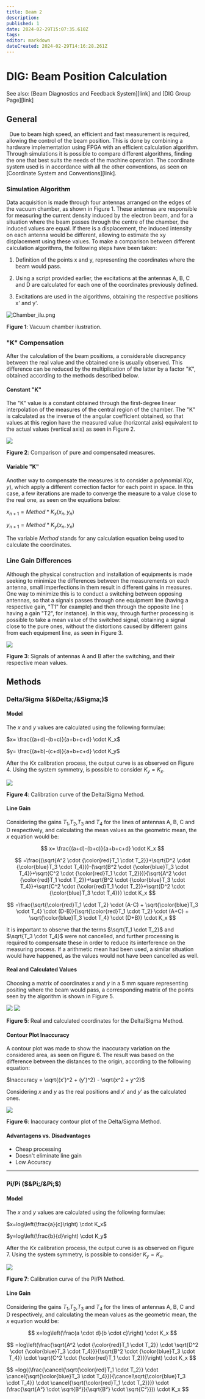 ```yaml
---
title: Beam 2
description: 
published: 1
date: 2024-02-29T15:07:35.610Z
tags: 
editor: markdown
dateCreated: 2024-02-29T14:16:28.261Z
---
```


# DIG: Beam Position Calculation

See also: [Beam Diagnostics and Feedback System][link] and [DIG Group Page][link]

## General

  Due to beam high speed, an efficient and fast measurement is required, allowing the control of the beam position. This is done by combining a hardware implementation using FPGA with an efficient calculation algorithm. Through simulations it is possible to compare different algorithms, finding the one that best suits the needs of the machine operation. The coordinate system used is in accordance with all the other conventions, as seen on [Coordinate System and Conventions][link].

### Simulation Algorithm

Data acquisition is made through four antennas arranged on the edges of the vacuum chamber, as shown in Figure 1. These antennas are responsible for measuring the current density induced by the electron beam, and for a situation where the beam passes through the centre of the chamber, the induced values are equal. If there is a displacement, the induced intensity on each antenna would be different, allowing to estimate the xy displacement using these values. To make a comparison between different calculation algorithms, the following steps have been taken:

1.  Definition of the points x and y, representing the coordinates where the beam would pass.

2.  Using a script provided earlier, the excitations at the antennas A, B, C and D are calculated for each one of the coordinates previously defined.

3.  Excitations are used in the algorithms, obtaining the respective positions x' and y'.

![Chamber_ilu.png](/img/groups/dig/beam_pos_calc/Chamber_ilu.png)

**Figure 1**: Vacuum chamber ilustration.

### "K" Compensation

After the calculation of the beam positions, a considerable discrepancy between the real value and the obtained one is usually observed. This difference can be reduced by the multiplication of the latter by a factor "K", obtained according to the methods described below.

#### Constant "K"

The "K" value is a constant obtained through the first-degree linear interpolation of the measures of the central region of the chamber. The "K" is calculated as the inverse of the angular coefficient obtained, so that values at this region have the measured value (horizontal axis) equivalent to the actual values (vertical axis) as seen in Figure 2.

![](/img/groups/dig/beam_pos_calc/K_calc_demo.png)

**Figure 2**: Comparison of pure and compensated measures.

#### Variable "K"

Another way to compensate the measures is to consider a polynomial $K(x,y)$, which apply a different correction factor for each point in space. In this case, a few iterations are made to converge the measure to a value close to the real one, as seen on the equations below: 

$x_{n+1} = Method * K_x(x_n, y_n)$

$y_{n+1} = Method * K_y(x_n, y_n)$

The variable $Method$ stands for any calculation equation being used to calculate the coordinates.

### Line Gain Differences

Although the physical construction and installation of equipments is made seeking to minimize the differences between the measurements on each antenna, small imperfections in them result in different gains in measures. One way to minimize this is to conduct a switching between opposing antennas, so that a signals passes through one equipment line (having a respective gain, "T1" for example) and then through the opposite line ( having a gain "T2", for instance). In this way, through further processing is possible to take a mean value of the switched signal, obtaining a signal close to the pure ones, without the distortions caused by different gains from each equipment line, as seen in Figure 3.

![](/img/groups/dig/beam_pos_calc/B_gain_ilu.png)

**Figure 3**: Signals of antennas A and B after the switching, and their respective mean values.

## Methods

### Delta/Sigma $(&Delta;/&Sigma;)$

#### Model

The $x$ and $y$ values are calculated using the following formulae:

$x= \frac{(a+d)-(b+c)}{a+b+c+d} \cdot K_x$

$y= \frac{(a+b)-(c+d)}{a+b+c+d} \cdot K_y$

After the $Kx$ calibration process, the output curve is as observed on Figure 4. Using the system symmetry, is possible to consider $K_y = K_x$.

![](/img/groups/dig/beam_pos_calc/1_1.png)

**Figure 4**: Calibration curve of the Delta/Sigma Method.

#### Line Gain

Considering the gains $T_1$,$T_2$,$T_3$ and $T_4$ for the lines of antennas A, B, C and D respectively, and calculating the mean values as the geometric mean, the $x$ equation would be:

$$
x= \frac{(a+d)-(b+c)}{a+b+c+d} \cdot K_x
$$

$$
=\frac{(\sqrt{A^2 \cdot {\color{red}T_1 \cdot T_2}}+\sqrt{D^2 \cdot {\color{blue}T_3 \cdot T_4}})-(\sqrt{B^2 \cdot {\color{blue}T_3 \cdot T_4}}+\sqrt{C^2 \cdot {\color{red}T_1 \cdot T_2}})}{\sqrt{A^2 \cdot {\color{red}T_1 \cdot T_2}}+\sqrt{B^2 \cdot {\color{blue}T_3 \cdot T_4}}+\sqrt{C^2 \cdot {\color{red}T_1 \cdot T_2}}+\sqrt{D^2 \cdot {\color{blue}T_3 \cdot T_4}}} \cdot K_x
$$

$$
=\frac{\sqrt{\color{red}T_1 \cdot T_2} \cdot (A-C) + \sqrt{\color{blue}T_3 \cdot T_4} \cdot (D-B)}{\sqrt{\color{red}T_1 \cdot T_2} \cdot (A+C) + \sqrt{\color{blue}T_3 \cdot T_4} \cdot (D+B)} \cdot K_x
$$

It is important to observe that the terms $\sqrt{T_1 \cdot T_2}$ and $\sqrt{T_3 \cdot T_4}$ were not cancelled, and further processing is required to compensate these in order to reduce its interference on the measuring process. If a arithmetic mean had been used, a similar situation would have happened, as the values would not have been cancelled as well.

#### Real and Calculated Values

Choosing a matrix of coordinates $x$ and $y$ in a 5 mm square representing positing where the beam would pass, a corresponding matrix of the points seen by the algorithm is shown in Figure 5.

![](/img/groups/dig/beam_pos_calc/1_2.png) ![](/img/groups/dig/beam_pos_calc/1_3.png)

**Figure 5**: Real and calculated coordinates for the Delta/Sigma Method.

#### Contour Plot Inaccuracy

A contour plot was made to show the inaccuracy variation on the considered area, as seen on Figure 6. The result was based on the difference between the distances to the origin, according to the following equation:

$Inaccuracy = \sqrt{(x')^2 + (y')^2} - \sqrt{x^2 + y^2}$ 

Considering $x$ and $y$ as the real positions and $x'$ and $y'$ as the calculated ones.

![](/img/groups/dig/beam_pos_calc/1_4.png)

**Figure 6**: Inaccuracy contour plot of the Delta/Sigma Method.

#### Advantagens vs. Disadvantages

* Cheap processing
* Doesn't eliminate line gain
* Low Accuracy

----

### Pi/Pi ($&Pi;/&Pi;$)

#### Model

The $x$ and $y$ values are calculated using the following formulae:

$x=log\left(\frac{a}{c}\right) \cdot K_x$

$y=log\left(\frac{b}{d}\right) \cdot K_y$

After the $Kx$ calibration process, the output curve is as observed on Figure 7. Using the system symmetry, is possible to consider $K_y = K_x$.

![](/img/groups/dig/beam_pos_calc/2_1.png)

**Figure 7**: Calibration curve of the Pi/Pi Method.

#### Line Gain

Considering the gains $T_1$,$T_2$,$T_3$ and $T_4$ for the lines of antennas A, B, C and D respectively, and calculating the mean values as the geometric mean, the $x$ equation would be:

$$
x=log\left(\frac{a \cdot d}{b \cdot c}\right) \cdot K_x
$$

$$
=log\left(\frac{\sqrt{A^2 \cdot {\color{red}T_1 \cdot T_2}} \cdot \sqrt{D^2 \cdot {\color{blue}T_3 \cdot T_4}}}{\sqrt{B^2 \cdot {\color{blue}T_3 \cdot T_4}} \cdot \sqrt{C^2 \cdot {\color{red}T_1 \cdot T_2}}}\right) \cdot K_x
$$

$$
=log((\frac{\cancel{\sqrt{\color{red}T_1 \cdot T_2}} \cdot \cancel{\sqrt{\color{blue}T_3 \cdot T_4}}}{\cancel\sqrt{\color{blue}T_3 \cdot T_4}} \cdot \cancel{\sqrt{\color{red}T_1 \cdot T_2}}}) \cdot (\frac{\sqrt{A²} \cdot \sqrt{B²}}{\sqrt{B²} \cdot \sqrt{C²}})) \cdot K_x
$$